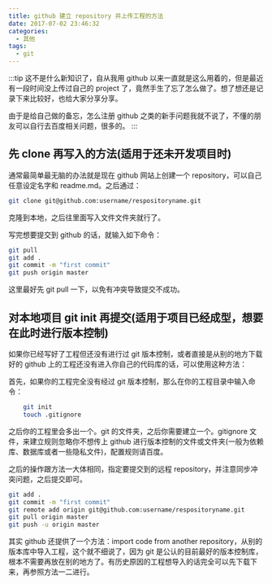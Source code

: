 ```yaml
---
title: github 建立 repository 并上传工程的方法
date: 2017-07-02 23:46:32
categories: 
  - 其他
tags: 
  - git
---
```


:::tip
这不是什么新知识了，自从我用 github 以来一直就是这么用着的，但是最近有一段时间没上传过自己的 project 了，竟然手生了忘了怎么做了。想了想还是记录下来比较好，也给大家分享分享。

由于是给自己做的备忘，怎么注册 github 之类的新手问题我就不说了，不懂的朋友可以自行去百度相关问题，很多的。
:::

<!-- more -->

## 先 clone 再写入的方法(适用于还未开发项目时)

通常最简单最无脑的办法就是现在 github 网站上创建一个 repository，可以自己任意设定名字和 readme.md。之后通过：

```bash
git clone git@github.com:username/respositoryname.git
```

克隆到本地，之后往里面写入文件文件夹就行了。

写完想要提交到 github 的话，就输入如下命令：

```bash
git pull
git add .
git commit -m "first commit"
git push origin master
```

这里最好先 git pull 一下，以免有冲突导致提交不成功。

## 对本地项目 git init 再提交(适用于项目已经成型，想要在此时进行版本控制)

如果你已经写好了工程但还没有进行过 git 版本控制，或者直接是从别的地方下载好的 github 上的工程还没有进入你自己的代码库的话，可以使用这种方法：

首先，如果你的工程完全没有经过 git 版本控制，那么在你的工程目录中输入命令：

```bash
    git init
    touch .gitignore
```

之后你的工程里会多出一个。git 的文件夹，之后你需要建立一个。gitignore 文件，来建立规则忽略你不想传上 github 进行版本控制的文件或文件夹(一般为依赖库、数据库或者一些隐私文件)，配置规则请百度。

之后的操作跟方法一大体相同，指定要提交到的远程 repository，并注意同步冲突问题，之后提交即可。

```bash
git add .
git commit -m "first commit"
git remote add origin git@github.com:username/respositoryname.git
git pull origin master
git push -u origin master
```

其实 github 还提供了一个方法：import code from another repository，从别的版本库中导入工程，这个就不细说了，因为 git 是公认的目前最好的版本控制库，根本不需要再放在别的地方了。有历史原因的工程想导入的话完全可以先下载下来，再参照方法一二进行。
